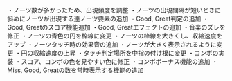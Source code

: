 ・ノーツ数が多かったため、出現頻度を調整 
・ノーツの出現間隔が短いときに斜めにノーツが出現する連ノーツ要素の追加 
・Good, Great判定の追加 
・Good, Greatのスコア機能追加 
・Good, Greatエフェクトの追加 
・音楽のズレを修正 
・ノーツの青色の円を枠線に変更 
・ノーツの枠線を大きくし、収縮速度をアップ 
・ノーツタッチ時の効果音の追加 
・ノーツが大きく表示されるように変更 
・円の収縮速度の上昇 
・タッチ判定場所を中指の付け根に変更 
・コンボの実装 
・スコア、コンボの色を見やすい色に修正 
・コンボボーナス機能の追加 
・Miss, Good, Greatの数を常時表示する機能の追加
